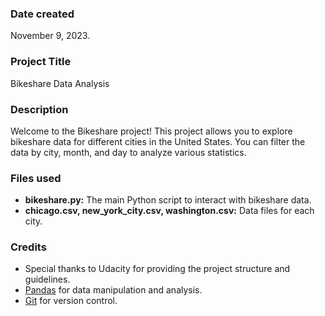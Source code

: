 ### Date created
November 9, 2023.

### Project Title
Bikeshare Data Analysis

### Description
Welcome to the Bikeshare project! This project allows you to explore bikeshare data for different cities in the United States. You can filter the data by city, month, and day to analyze various statistics.

### Files used
- **bikeshare.py:** The main Python script to interact with bikeshare data.
- **chicago.csv, new_york_city.csv, washington.csv:** Data files for each city.

### Credits
- Special thanks to Udacity for providing the project structure and guidelines.
- [Pandas](https://pandas.pydata.org/) for data manipulation and analysis.
- [Git](https://git-scm.com/) for version control.